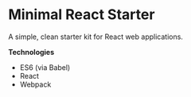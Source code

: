 # Minimal React Starter

A simple, clean starter kit for React web applications.

**Technologies**

* ES6 (via Babel)
* React
* Webpack
